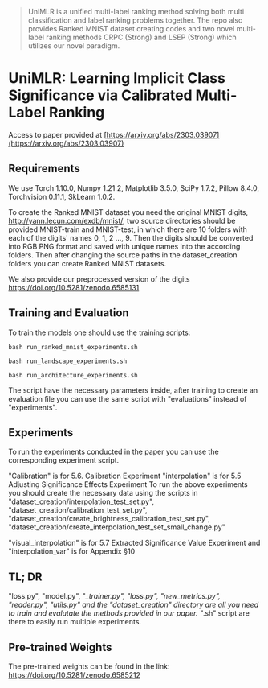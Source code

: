 >UniMLR is a unified multi-label ranking method solving both multi classification and label ranking problems together. The repo also provides Ranked MNIST dataset creating codes and two novel multi-label ranking methods CRPC (Strong) and LSEP (Strong) which utilizes our novel paradigm.

# UniMLR: Learning Implicit Class Significance via Calibrated Multi-Label Ranking

Access to paper provided at [https://arxiv.org/abs/2303.03907](https://arxiv.org/abs/2303.03907)

## Requirements

We use Torch 1.10.0, Numpy 1.21.2, Matplotlib 3.5.0, SciPy 1.7.2, Pillow 8.4.0, Torchvision 0.11.1, SkLearn 1.0.2.

To create the Ranked MNIST dataset you need the original MNIST digits, http://yann.lecun.com/exdb/mnist/, two source directories should be provided MNIST-train and MNIST-test, in which there are 10 folders with each of the digits' names 0, 1, 2 ..., 9. Then the digits should be converted into RGB PNG format and saved with unique names into the according folders. Then after changing the source paths in the dataset_creation folders you can create Ranked MNIST datasets.

We also provide our preprocessed version of the digits https://doi.org/10.5281/zenodo.6585131 

## Training and Evaluation

To train the models one should use the training scripts:

```train
bash run_ranked_mnist_experiments.sh
```
```train
bash run_landscape_experiments.sh
```
```train
bash run_architecture_experiments.sh
```

The script have the necessary parameters inside, after training to create an evaluation file you can use the same script with "evaluations" instead of "experiments".

## Experiments

To run the experiments conducted in the paper you can use the corresponding experiment script.

"Calibration" is for 5.6. Calibration Experiment
"interpolation" is for 5.5 Adjusting Significance Effects Experiment
To run the above experiments you should create the necessary data using the scripts in "dataset_creation/interpolation_test_set.py", "dataset_creation/calibration_test_set.py", 
"dataset_creation/create_brightness_calibration_test_set.py",
"dataset_creation/create_interpolation_test_set_small_change.py"

"visual_interpolation" is for 5.7 Extracted Significance Value Experiment
and "interpolation_var" is for Appendix §10

## TL; DR

"loss.py", "model.py", "*_trainer.py", "loss.py", "new_metrics.py", "reader.py", "utils.py" and the "dataset_creation" directory are all you need to train and evalutate the methods provided in our paper. "*.sh" script are there to easily run multiple experiments.

## Pre-trained Weights

The pre-trained weights can be found in the link:
https://doi.org/10.5281/zenodo.6585212
